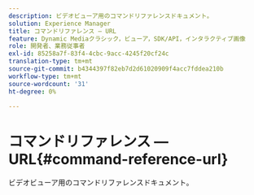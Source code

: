 ```yaml
---
description: ビデオビューア用のコマンドリファレンスドキュメント。
solution: Experience Manager
title: コマンドリファレンス — URL
feature: Dynamic Mediaクラシック，ビューア，SDK/API，インタラクティブ画像
role: 開発者、業務従事者
exl-id: 85258a7f-83f4-4cbc-9acc-4245f20cf24c
translation-type: tm+mt
source-git-commit: b4344397f82eb7d2d61020909f4acc7fddea210b
workflow-type: tm+mt
source-wordcount: '31'
ht-degree: 0%

---
```


# コマンドリファレンス — URL{#command-reference-url}

ビデオビューア用のコマンドリファレンスドキュメント。
